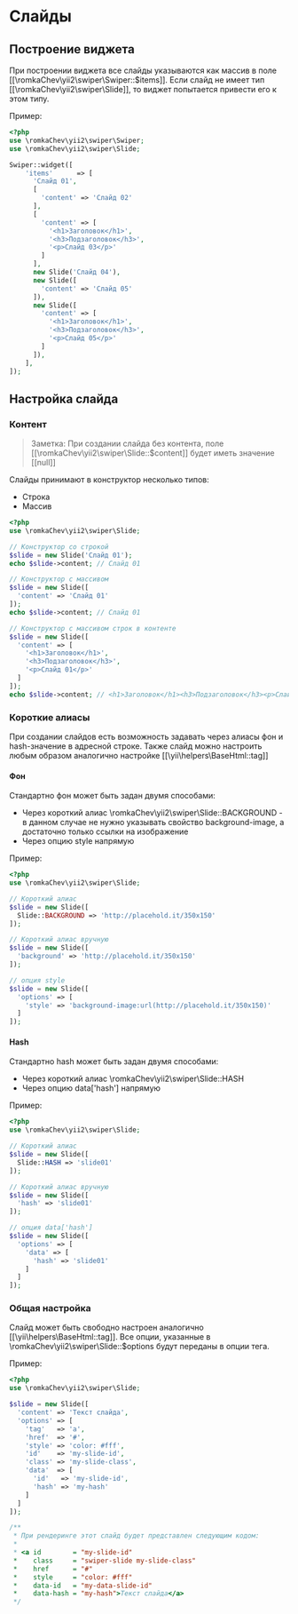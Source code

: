 # Слайды

## Построение виджета

При построении виджета все слайды указываются как массив в поле [[\romkaChev\yii2\swiper\Swiper::$items]].
Если слайд не имеет тип [[\romkaChev\yii2\swiper\Slide]], то виджет попытается привести его к этом типу.

Пример:

```PHP
<?php
use \romkaChev\yii2\swiper\Swiper;
use \romkaChev\yii2\swiper\Slide;

Swiper::widget([
    'items'      => [
      'Слайд 01',
      [
        'content' => 'Слайд 02'
      ],
      [
        'content' => [
          '<h1>Заголовок</h1>',
          '<h3>Подзаголовок</h3>',
          '<p>Слайд 03</p>'
        ]
      ],
      new Slide('Слайд 04'),
      new Slide([
        'content' => 'Слайд 05'
      ]),
      new Slide([
        'content' => [
          '<h1>Заголовок</h1>',
          '<h3>Подзаголовок</h3>',
          '<p>Слайд 05</p>'
        ]
      ]),
    ],
]);
```
## Настройка слайда
### Контент

> Заметка: При создании слайда без контента, поле [[\romkaChev\yii2\swiper\Slide::$content]] будет иметь значение [[null]]

Слайды принимают в конструктор несколько типов:

* Строка
* Массив

```PHP
<?php
use \romkaChev\yii2\swiper\Slide;

// Конструктор со строкой
$slide = new Slide('Слайд 01');
echo $slide->content; // Слайд 01

// Конструктор с массивом
$slide = new Slide([
  'content' => 'Слайд 01'
]);
echo $slide->content; // Слайд 01

// Конструктор с массивом строк в контенте
$slide = new Slide([
  'content' => [
    '<h1>Заголовок</h1>',
    '<h3>Подзаголовок</h3>',
    '<p>Слайд 01</p>'
  ]
]);
echo $slide->content; // <h1>Заголовок</h1><h3>Подзаголовок</h3><p>Слайд 01</p>
```

### Короткие алиасы

При создании слайдов есть возможность задавать через алиасы фон и hash-значение в адресной строке.
Также слайд можно настроить любым образом аналогично настройке [[\yii\helpers\BaseHtml::tag]]

#### Фон

Стандартно фон может быть задан двумя способами:

* Через короткий алиас \romkaChev\yii2\swiper\Slide::BACKGROUND - в данном случае 
  не нужно указывать свойство background-image, а достаточно только ссылки на изображение
* Через опцию style напрямую

Пример:

```PHP
<?php
use \romkaChev\yii2\swiper\Slide;

// Короткий алиас
$slide = new Slide([
  Slide::BACKGROUND => 'http://placehold.it/350x150'
]);

// Короткий алиас вручную
$slide = new Slide([
  'background' => 'http://placehold.it/350x150'
]);

// опция style
$slide = new Slide([
  'options' => [
    'style' => 'background-image:url(http://placehold.it/350x150)'
  ]
]);
```

#### Hash

Стандартно hash может быть задан двумя способами:

* Через короткий алиас \romkaChev\yii2\swiper\Slide::HASH
* Через опцию data['hash'] напрямую

Пример:

```PHP
<?php
use \romkaChev\yii2\swiper\Slide;

// Короткий алиас
$slide = new Slide([
  Slide::HASH => 'slide01'
]);

// Короткий алиас вручную
$slide = new Slide([
  'hash' => 'slide01'
]);

// опция data['hash']
$slide = new Slide([
  'options' => [
    'data' => [
      'hash' => 'slide01'
    ]
  ]
]);
```

### Общая настройка

Слайд может быть свободно настроен аналогично [[\yii\helpers\BaseHtml::tag]].
Все опции, указанные в \romkaChev\yii2\swiper\Slide::$options будут переданы в опции тега.

Пример:


```PHP
<?php
use \romkaChev\yii2\swiper\Slide;

$slide = new Slide([
  'content' => 'Текст слайда',
  'options' => [
    'tag'   => 'a',
    'href'  => '#',
    'style' => 'color: #fff',
    'id'    => 'my-slide-id',
    'class' => 'my-slide-class',
    'data'  => [
      'id'   => 'my-slide-id',
      'hash' => 'my-hash'
    ]
  ]
]);

/**
 * При рендеринге этот слайд будет представлен следующим кодом:
 *
 * <a id        = "my-slide-id" 
 *    class     = "swiper-slide my-slide-class" 
 *    href      = "#" 
 *    style     = "color: #fff" 
 *    data-id   = "my-data-slide-id" 
 *    data-hash = "my-hash">Текст слайда</a>
 */
```
